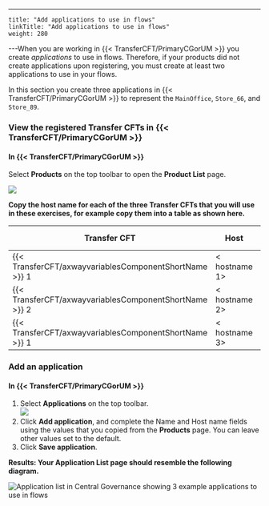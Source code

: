 ---
    title: "Add applications to use in flows"
    linkTitle: "Add applications to use in flows"
    weight: 280
---When you are working in {{< TransferCFT/PrimaryCGorUM  >}} you create *applications* to use in flows. Therefore, if your products did not create applications upon registering, you must create at least two applications to use in your flows.

In this section you create three applications in {{< TransferCFT/PrimaryCGorUM  >}} to represent the `MainOffice`, `Store_66`, and `Store_89`.

### View the registered Transfer CFTs in {{< TransferCFT/PrimaryCGorUM  >}}

#### In {{< TransferCFT/PrimaryCGorUM  >}}

Select **Products** on the top toolbar to open the **Product List** page.

![](/Images/TransferCFT/gettingstarted1.png)

****Copy the host name for each of the three Transfer CFTs that you will use in these exercises, for example copy them into a table as shown here.****


| Transfer CFT  | Host  | Application name  |
| --- | --- | --- |
| {{< TransferCFT/axwayvariablesComponentShortName  >}} 1  | &lt; hostname 1&gt;  | MainOffice  |
| {{< TransferCFT/axwayvariablesComponentShortName  >}} 2  | &lt; hostname 2&gt;  | Store_66  |
| {{< TransferCFT/axwayvariablesComponentShortName  >}} 1  | &lt; hostname 3&gt;  | Store_89  |


### Add an application

#### In {{< TransferCFT/PrimaryCGorUM  >}}

1. Select **Applications** on the top toolbar.  
    ![](/Images/TransferCFT/gettingstarted2.png)
1. Click **Add application**, and complete the Name and Host name fields using the values that you copied from the **Products** page. You can leave other values set to the default.
1. Click **Save application**.

****Results: Your **Application List** page should resemble the following diagram.****

![Application list in Central Governance showing 3 example applications to use in flows](/Images/TransferCFT/application_list_complete.png)
